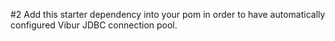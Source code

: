 #2 Add this starter dependency into your pom in order to have automatically configured Vibur JDBC connection pool.
